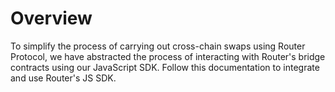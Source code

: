 # Overview

To simplify the process of carrying out cross-chain swaps using Router Protocol, we have abstracted the process of interacting with Router's bridge contracts using our JavaScript SDK. Follow this documentation to integrate and use Router's JS SDK.&#x20;
